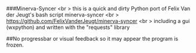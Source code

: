 ###Minerva-Syncer <br \>
this is a quick and dirty Python port of Felix Van der Jeugt's bash script minerva-syncer <br \>
https://github.com/FelixVanderJeugt/minerva-syncer <br \>
including a gui (wxpython) and written with the "requests" library

##No progressbar or visual feedback so it may appear the program is frozen.